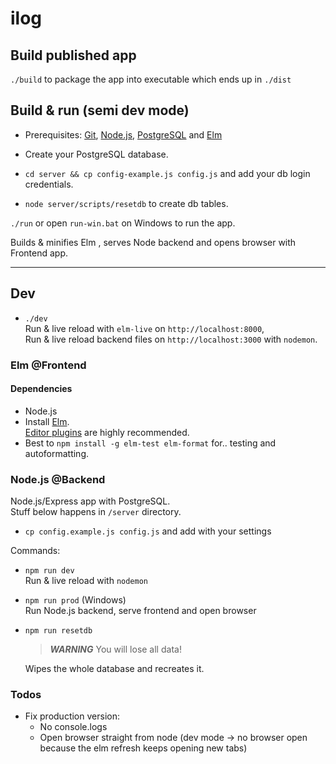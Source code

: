 # ilog

## Build published app

`./build` to package the app into executable which ends up in `./dist`

## Build & run (semi dev mode)

- Prerequisites:
  [Git](https://git-scm.com/download/win), [Node.js](https://nodejs.org/en/download/), [PostgreSQL](https://www.postgresql.org/download/) and [Elm](https://guide.elm-lang.org/install/elm.html)

- Create your PostgreSQL database.

- `cd server && cp config-example.js config.js` and add your db login credentials.

- `node server/scripts/resetdb` to create db tables.

`./run` or open `run-win.bat` on Windows to run the app.

Builds & minifies Elm , serves Node backend and opens browser with Frontend app.

---

## Dev

- `./dev`  
  Run & live reload with `elm-live` on `http://localhost:8000`,  
  Run & live reload backend files on `http://localhost:3000` with `nodemon`.

### Elm @Frontend

#### Dependencies

- Node.js
- Install [Elm](https://guide.elm-lang.org/install/).  
  [Editor plugins](https://github.com/elm/editor-plugins) are highly recommended.
- Best to `npm install -g elm-test elm-format` for.. testing and autoformatting.

### Node.js @Backend

Node.js/Express app with PostgreSQL.  
Stuff below happens in `/server` directory.

- `cp config.example.js config.js` and add with your settings

Commands:

- `npm run dev`  
  Run & live reload with `nodemon`

- `npm run prod` (Windows)  
  Run Node.js backend, serve frontend and open browser

- `npm run resetdb`

  > **_WARNING_** You will lose all data!

  Wipes the whole database and recreates it.

### Todos

- Fix production version:
  - No console.logs
  - Open browser straight from node
    (dev mode -> no browser open because the elm refresh keeps opening new tabs)
